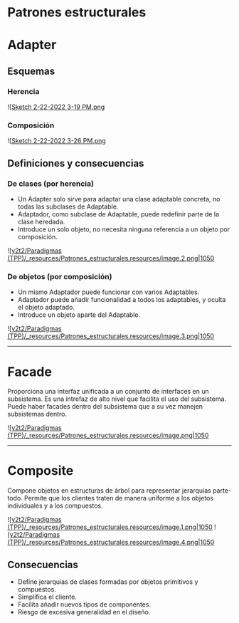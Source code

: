 

# Patrones estructurales
# Adapter

## Esquemas

### Herencia
![[Sketch 2-22-2022 3-19 PM.png](../_resources/Patrones_estructurales.resources/Sketch%202-22-2022%203-19%20PM.png)
### Composición
![[Sketch 2-22-2022 3-26 PM.png](../_resources/Patrones_estructurales.resources/Sketch%202-22-2022%203-26%20PM.png)

## Definiciones y consecuencias

### De clases (por herencia)
* Un Adapter solo sirve para adaptar una clase adaptable concreta, no todas las subclases de Adaptable.
* Adaptador, como subclase de Adaptable, puede redefinir parte de la clase heredada.
* Introduce un solo objeto, no necesita ninguna referencia a un objeto por composición.

![[y2t2/Paradigmas (TPP)/_resources/Patrones_estructurales.resources/image.2.png|1050](../_resources/Patrones_estructurales.resources/image.2.png)


### De objetos (por composición)
* Un mismo Adaptador puede funcionar con varios Adaptables.
* Adaptador puede añadir funcionalidad a todos los adaptables, y oculta el objeto adaptado.
* Introduce un objeto aparte del Adaptable.


![[y2t2/Paradigmas (TPP)/_resources/Patrones_estructurales.resources/image.3.png|1050](../_resources/Patrones_estructurales.resources/image.3.png)


* * *

# Facade
Proporciona una interfaz unificada a un conjunto de interfaces en un subsistema. Es una intrefaz de alto nivel que facilita el uso del subsistema.
Puede haber facades dentro del subsistema que a su vez manejen subsistemas dentro.

![[y2t2/Paradigmas (TPP)/_resources/Patrones_estructurales.resources/image.png|1050](../_resources/Patrones_estructurales.resources/image.png)


* * *

# Composite
Compone objetos en estructuras de árbol para representar jerarquías parte-todo. Permite que los clientes traten de manera uniforme a los objetos individuales y a los compuestos.

![[y2t2/Paradigmas (TPP)/_resources/Patrones_estructurales.resources/image.1.png|1050](../_resources/Patrones_estructurales.resources/image.1.png)
![[y2t2/Paradigmas (TPP)/_resources/Patrones_estructurales.resources/image.4.png|1050](../_resources/Patrones_estructurales.resources/image.4.png)

## Consecuencias
* Define jerarquías de clases formadas por objetos primitivos y compuestos.
* Simplifica el cliente.
* Facilita añadir nuevos tipos de componentes.
* Riesgo de excesiva generalidad en el diseño.
